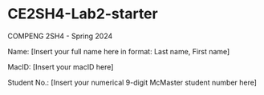 # CE2SH4-Lab2-starter
COMPENG 2SH4 - Spring 2024

Name: [Insert your full name here in format: Last name, First name]

MacID: [Insert your macID here]

Student No.: [Insert your numerical 9-digit McMaster student number here]
